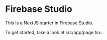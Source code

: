 # Firebase Studio

This is a NextJS starter in Firebase Studio.

To get started, take a  look at src/app/page.tsx.
